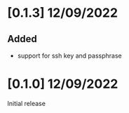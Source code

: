 # [0.1.3] 12/09/2022

## Added
 
 - support for ssh key and passphrase

# [0.1.0] 12/09/2022

Initial release



